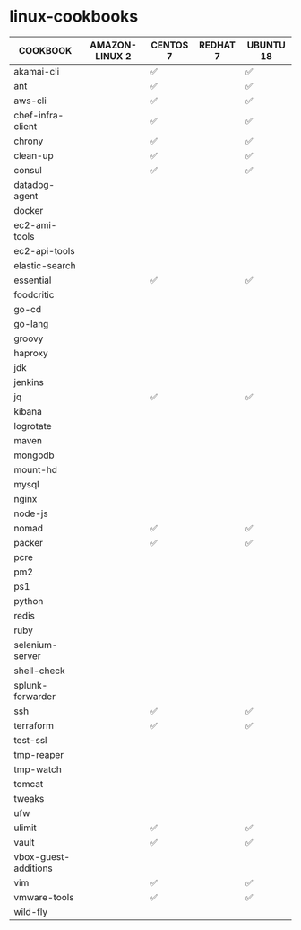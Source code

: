 # linux-cookbooks

| COOKBOOK              | AMAZON-LINUX 2     | CENTOS 7           | REDHAT 7           | UBUNTU 18          |
| --------------------- | ------------------ | ------------------ | ------------------ | ------------------ |
| akamai-cli            |                    | :white_check_mark: |                    | :white_check_mark: |
| ant                   |                    | :white_check_mark: |                    | :white_check_mark: |
| aws-cli               |                    | :white_check_mark: |                    | :white_check_mark: |
| chef-infra-client     |                    | :white_check_mark: |                    | :white_check_mark: |
| chrony                |                    | :white_check_mark: |                    | :white_check_mark: |
| clean-up              |                    | :white_check_mark: |                    | :white_check_mark: |
| consul                |                    | :white_check_mark: |                    | :white_check_mark: |
| datadog-agent              |                    |                    |                    |                    |
| docker                |                    |                    |                    |                    |
| ec2-ami-tools         |                    |                    |                    |                    |
| ec2-api-tools         |                    |                    |                    |                    |
| elastic-search        |                    |                    |                    |                    |
| essential             |                    | :white_check_mark: |                    | :white_check_mark: |
| foodcritic            |                    |                    |                    |                    |
| go-cd                 |                    |                    |                    |                    |
| go-lang               |                    |                    |                    |                    |
| groovy                |                    |                    |                    |                    |
| haproxy               |                    |                    |                    |                    |
| jdk                   |                    |                    |                    |                    |
| jenkins               |                    |                    |                    |                    |
| jq                    |                    | :white_check_mark: |                    | :white_check_mark: |
| kibana                |                    |                    |                    |                    |
| logrotate             |                    |                    |                    |                    |
| maven                 |                    |                    |                    |                    |
| mongodb               |                    |                    |                    |                    |
| mount-hd              |                    |                    |                    |                    |
| mysql                 |                    |                    |                    |                    |
| nginx                 |                    |                    |                    |                    |
| node-js               |                    |                    |                    |                    |
| nomad                 |                    | :white_check_mark: |                    | :white_check_mark: |
| packer                |                    | :white_check_mark: |                    | :white_check_mark: |
| pcre                  |                    |                    |                    |                    |
| pm2                   |                    |                    |                    |                    |
| ps1                   |                    |                    |                    |                    |
| python                |                    |                    |                    |                    |
| redis                 |                    |                    |                    |                    |
| ruby                  |                    |                    |                    |                    |
| selenium-server       |                    |                    |                    |                    |
| shell-check           |                    |                    |                    |                    |
| splunk-forwarder      |                    |                    |                    |                    |
| ssh                   |                    | :white_check_mark: |                    | :white_check_mark: |
| terraform             |                    | :white_check_mark: |                    | :white_check_mark: |
| test-ssl              |                    |                    |                    |                    |
| tmp-reaper            |                    |                    |                    |                    |
| tmp-watch             |                    |                    |                    |                    |
| tomcat                |                    |                    |                    |                    |
| tweaks                |                    |                    |                    |                    |
| ufw                   |                    |                    |                    |                    |
| ulimit                |                    | :white_check_mark: |                    | :white_check_mark: |
| vault                 |                    | :white_check_mark: |                    | :white_check_mark: |
| vbox-guest-additions  |                    |                    |                    |                    |
| vim                   |                    | :white_check_mark: |                    | :white_check_mark: |
| vmware-tools          |                    | :white_check_mark: |                    | :white_check_mark: |
| wild-fly              |                    |                    |                    |                    |